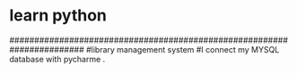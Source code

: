 # learn python
#######################################################################
#library management system
#I connect my MYSQL database with pycharme .
